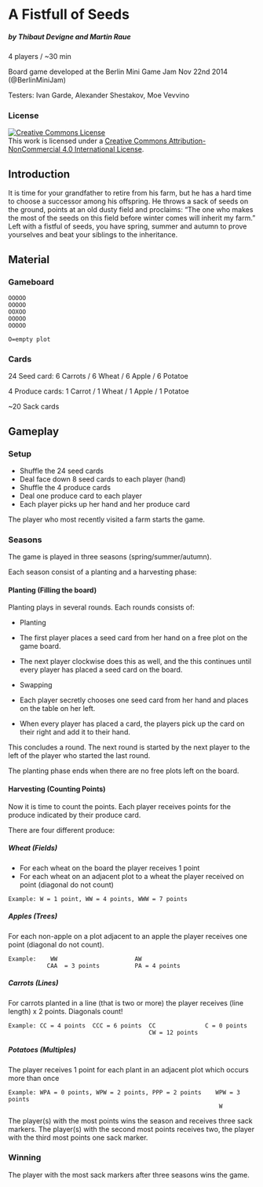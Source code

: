 # A Fistfull of Seeds

##### by Thibaut Devigne and Martin Raue

4 players / ~30 min

Board game developed at the Berlin Mini Game Jam Nov 22nd 2014 (@BerlinMiniJam)

Testers: Ivan Garde, Alexander Shestakov, Moe Vevvino

### License 

<a rel="license" href="http://creativecommons.org/licenses/by-nc/4.0/"><img alt="Creative Commons License" style="border-width:0" src="https://i.creativecommons.org/l/by-nc/4.0/88x31.png" /></a><br />This work is licensed under a <a rel="license" href="http://creativecommons.org/licenses/by-nc/4.0/">Creative Commons Attribution-NonCommercial 4.0 International License</a>.

## Introduction

It is time for your grandfather to retire from his farm, but he has a hard time to choose a successor among his offspring. He throws a sack of seeds on the ground, points at an old dusty field and proclaims: “The one who makes the most of the seeds on this field before winter comes will inherit my farm.” Left with a fistful of seeds, you have spring, summer and autumn to prove yourselves and beat your siblings to the inheritance.

## Material

### Gameboard

```
OOOOO
OOOOO
OOXOO
OOOOO
OOOOO

O=empty plot
```

### Cards

24 Seed card: 6 Carrots / 6 Wheat / 6 Apple / 6 Potatoe

4 Produce cards: 1 Carrot / 1 Wheat / 1 Apple / 1 Potatoe    

~20 Sack cards

## Gameplay

### Setup

- Shuffle the 24 seed cards
- Deal face down 8 seed cards to each player (hand)
- Shuffle the 4 produce cards
- Deal one produce card to each player
- Each player picks up her hand and her produce card

The player who most recently visited a farm starts the game.

### Seasons

The game is played in three seasons (spring/summer/autumn).

Each season consist of a planting and a harvesting phase:

#### Planting (Filling the board)

Planting plays in several rounds. Each rounds consists of:

- Planting
 - The first player places a seed card from her hand on a free plot on the game board.
 - The next player clockwise does this as well, and the this continues until every player has placed a seed card on the board.

- Swapping
 - Each player secretly chooses one seed card from her hand and places on the table on her left.
 - When every player has placed a card, the players pick up the card on their right and add it to their hand.

This concludes a round. The next round is started by the next player to the left of the player who started the last round.

The planting phase ends when there are no free plots left on the board.

#### Harvesting (Counting Points)

Now it is time to count the points. Each player receives points for the produce indicated by their produce card.

There are four different produce:

##### Wheat (Fields)

- For each wheat on the board the player receives 1 point
- For each wheat on an adjacent plot to a wheat the player received on point (diagonal do not count)

```
Example: W = 1 point, WW = 4 points, WWW = 7 points
```

##### Apples (Trees)

For each non-apple on a plot adjacent to an apple the player receives one point (diagonal do not count).

```
Example:    WW                      AW
           CAA  = 3 points          PA = 4 points 
```

##### Carrots (Lines)

For carrots planted in a line (that is two or more) the player receives (line length) x 2 points. Diagonals count!

```
Example: CC = 4 points  CCC = 6 points  CC              C = 0 points
                                        CW = 12 points
```

##### Potatoes (Multiples)

The player receives 1 point for each plant in an adjacent plot which occurs more than once

```
Example: WPA = 0 points, WPW = 2 points, PPP = 2 points    WPW = 3 points
                                                            W
```

The player(s) with the most points wins the season and receives three sack markers. The player(s) with the second most points receives two, the player with the third most points one sack marker.

### Winning

The player with the most sack markers after three seasons wins the game.

